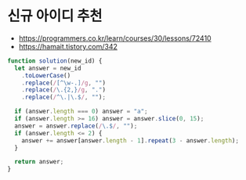 # 신규 아이디 추천

- https://programmers.co.kr/learn/courses/30/lessons/72410
- https://hamait.tistory.com/342

```js
function solution(new_id) {
  let answer = new_id
    .toLowerCase()
    .replace(/[^\w-.]/g, "")
    .replace(/\.{2,}/g, ".")
    .replace(/^\.|\.$/, "");

  if (answer.length === 0) answer = "a";
  if (answer.length >= 16) answer = answer.slice(0, 15);
  answer = answer.replace(/\.$/, "");
  if (answer.length <= 2) {
    answer += answer[answer.length - 1].repeat(3 - answer.length);
  }

  return answer;
}
```

